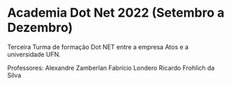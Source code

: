 # Academia Dot Net 2022 (Setembro a Dezembro)

Terceira Turma de formação Dot NET entre a empresa Atos e a universidade UFN.

Professores: 
Alexandre Zamberlan
Fabrício Londero
Ricardo Frohlich da Silva
